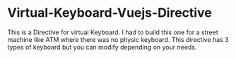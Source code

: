 # Virtual-Keyboard-Vuejs-Directive

This is a Directive for virtual Keyboard.
I had to build this one for a street machine like ATM where there was no physic keyboard.
This directive has 3 types of keyboard but you can modify depending on your needs.
